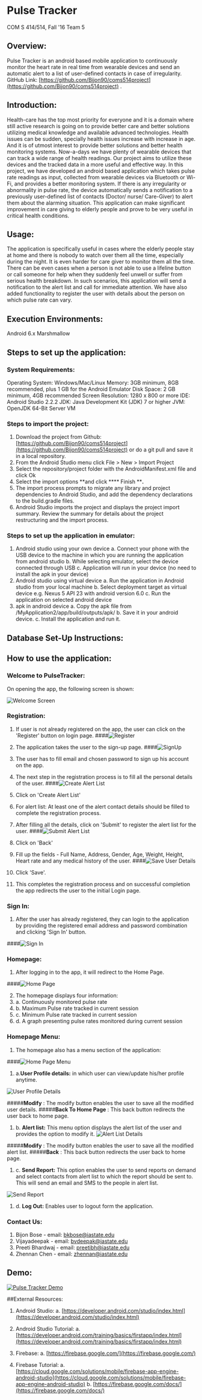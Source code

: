 # Pulse Tracker
COM S 414/514, Fall &#39;16
Team 5
## **Overview:**
Pulse Tracker is an android based mobile application to continuously monitor the heart rate in real time from wearable devices and send an automatic alert to a list of user-defined contacts in case of irregularity.
GitHub Link: [https://github.com/Bijon90/coms514project](https://github.com/Bijon90/coms514project) .

## **Introduction:**
Health-care has the top most priority for everyone and it is a domain where still active research is going on to provide better care and better solutions utilizing medical knowledge and available advanced technologies. Health issues can be sudden, specially health issues increase with increase in age. And it is of utmost interest to provide better solutions and better health monitoring systems. Now-a-days we have plenty of wearable devices that can track a wide range of health readings.
Our project aims to utilize these devices and the tracked data in a more useful and effective way. In this project, we have developed an android based application which takes pulse rate readings as input, collected from wearable devices via Bluetooth or Wi-Fi, and provides a better monitoring system. If there is any irregularity or abnormality in pulse rate, the device automatically sends a notification to a previously user-defined list of contacts (Doctor/ nurse/ Care-Giver) to alert them about the alarming situation.
This application can make significant improvement in care giving to elderly people and prove to be very useful in critical health conditions.

## **Usage:**
The application is specifically useful in cases where the elderly people stay at home and there is nobody to watch over them all the time, especially during the night. It is even harder for care giver to monitor them all the time. There can be even cases when a person is not able to use a lifeline button or call someone for help when they suddenly feel unwell or suffer from serious health breakdown. In such scenarios, this application will send a notification to the alert list and call for immediate attention. We have also added functionality to register the user with details about the person on which pulse rate can vary.

## **Execution Environments:**
Android 6.x Marshmallow
## **Steps to set up the application:**
### **System Requirements:**
Operating System: Windows/Mac/Linux
Memory: 3GB minimum, 8GB recommended, plus 1 GB for the Android Emulator
Disk Space: 2 GB minimum, 4GB recommended
Screen Resolution: 1280 x 800 or more
IDE: Android Studio 2.2.2
JDK: Java Development Kit (JDK) 7 or higher
JVM: OpenJDK 64-Bit Server VM

### **Steps to import the project:**

1. Download the project from Github: [https://github.com/Bijon90/coms514project](https://github.com/Bijon90/coms514project) or do a git pull and save it in a local repository.
2. From the Android Studio menu click File &gt; New &gt; Import Project
3. Select the repository/project folder with the AndroidManifest.xml file and click Ok
4. Select the import options **and click **** Finish ****.**
5. The import process prompts to migrate any library and project dependencies to Android Studio, and add the dependency declarations to the build.gradle files.
6. Android Studio imports the project and displays the project import summary. Review the summary for details about the project restructuring and the import process.

### **Steps to set up the application in emulator:**
1. Android studio using your own device
    a. Connect your phone with the USB device to the machine in which you are running the application from android studio
    b. While selecting emulator, select the device connected through USB
    c. Application will run in your device (no need to install the apk in your device)
2. Android studio using virtual device
    a. Run the application in Android studio from your local machine
    b. Select deployment target as virtual device e.g. Nexus 5 API 23 with android version 6.0
    c. Run the application on selected android device
3. apk in android device
    a. Copy the apk file from /MyApplication2/app/build/outputs/apk/
    b. Save it in your android device.
    c. Install the application and run it.

## **Database Set-Up Instructions:**

## **How to use the application:**
### **Welcome to PulseTracker:**
On opening the app, the following screen is shown:

![Welcome Screen](https://s27.postimg.org/5qw094trn/Welcome.jpg)

### **Registration:**
1. If user is not already registered on the app, the user can click on the &#39;Register&#39; button on login page.
####![Register](https://s27.postimg.org/itrmsejzn/Register.jpg)

2. The application takes the user to the sign-up page.
####![SignUp](https://s29.postimg.org/wq7j52fiv/Sign_In.jpg)

3. The user has to fill email and chosen password to sign up his account on the app.
4. The next step in the registration process is to fill all the personal details of the user.
####![Create Alert List](https://s29.postimg.org/8h8etd0d3/Register_User_Details.jpg)

5. Click on &#39;Create Alert List&#39;
6. For alert list: At least one of the alert contact details should be filled to complete the registration process.
7. After filling all the details, click on &#39;Submit&#39; to register the alert list for the user.
####![Submit Alert List](https://s29.postimg.org/exlyx6yaf/Set_Alert_List.jpg)

8. Click on &#39;Back&#39;
9. Fill up the fields - Full Name, Address, Gender, Age, Weight, Height, Heart rate and any medical history of the user.
####![Save User Details](https://s29.postimg.org/ow6xjo7pz/Set_Profile_Details.jpg)

10. Click &#39;Save&#39;.
11. This completes the registration process and on successful completion the app redirects the user to the initial Login page.

### **Sign In:**
1.  After the user has already registered, they can login to the application by providing the registered email address and password combination and clicking &#39;Sign In&#39; button.

####![Sign In](https://s29.postimg.org/wq7j52fiv/Sign_In.jpg)    

### **Homepage:**
1. After logging in to the app, it will redirect to the Home Page.

####![Home Page](https://s29.postimg.org/9sg61tvyv/Home_Page.jpg)    

2. The homepage displays four information:
2. a. Continuously monitored pulse rate
2. b. Maximum Pulse rate tracked in current session
2. c. Minimum Pulse rate tracked in current session
2. d. A graph presenting pulse rates monitored during current session

### **Homepage Menu:**
1. The homepage also has a menu section of the application:

####![Home Page Menu](https://s29.postimg.org/zcig89hcn/Home_Page_Menu.jpg)
    
1. a.**User Profile details:** in which user can view/update his/her profile anytime.

![User Profile Details](https://s29.postimg.org/ke4mrkro7/User_Details.jpg)

#####**Modify** : The modify button enables the user to save all the modified user details.
#####**Back To Home Page** : This back button redirects the user back to home page.
    
1. b. **Alert list:** This menu option displays the alert list of the user and provides the option to modify it.
![Alert List Details](https://s29.postimg.org/tyjo0prmf/Alert_List_Details.jpg)

#####**Modify** : The modify button enables the user to save all the modified alert list.
#####**Back** : This back button redirects the user back to home page.

1. c. **Send Report:** This option enables the user to send reports on demand and select contacts from alert list to which the report should be sent to. This will send an email and SMS to the people in alert list.

![Send Report](https://s29.postimg.org/wz53uzsbb/Send_Report.jpg)

1. d. **Log Out:** Enables user to logout form the application.

### **Contact Us:**
1. Bijon Bose - email: bkbose@iastate.edu
2. Vijayadeepak - email: bvdeepak@iastate.edu
3. Preeti Bhardwaj - email: preetibh@iastate.edu
4. Zhennan Chen - email: [zhennan@iastate.edu](mailto:zhennan@iastate.edu)

## Demo:
[![Pulse Tracker Demo](http://img.youtube.com/vi/BmazcvSKrXw/0.jpg)](https://youtu.be/BmazcvSKrXw)

##External Resources:

1. Android Studio:
    a. [https://developer.android.com/studio/index.html](https://developer.android.com/studio/index.html)

2. Android Studio Tutorial:
    a. [https://developer.android.com/training/basics/firstapp/index.html](https://developer.android.com/training/basics/firstapp/index.html)
3. Firebase:
    a. [https://firebase.google.com/](https://firebase.google.com/)
4. Firebase Tutorial:
    a. [https://cloud.google.com/solutions/mobile/firebase-app-engine-android-studio](https://cloud.google.com/solutions/mobile/firebase-app-engine-android-studio)
    b. [https://firebase.google.com/docs/](https://firebase.google.com/docs/)
